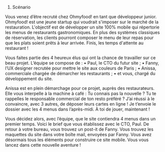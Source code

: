 1. Scénario

Vous venez d’être recruté chez Ohmyfood! en tant que développeur junior.
Ohmyfood! est une jeune startup qui voudrait s'imposer sur le marché de la restauration. L'objectif est de développer un site 100% mobile qui répertorie les menus de restaurants gastronomiques. En plus des systèmes classiques de réservation, les clients pourront composer le menu de leur repas pour que les plats soient prêts à leur arrivée. Finis, les temps d'attente au restaurant !

Vous faites partie des 4 heureux élus qui ont la chance de travailler sur ce beau projet.
L’équipe se compose de :
• Paul, le CTO du futur site ;
• Fanny, l’UX designer recrutée pour mettre le site aux couleurs de Paris ;
• Anissa, commerciale chargée de démarcher les restaurants ;
• et vous, chargé du développement du site.

Anissa est en plein démarchage pour ce projet, auprès des restaurateurs. Elle vous interpelle à la machine à café :
Tu connais pas la nouvelle ? Tu te rappelles le responsable commercial de ton resto préféré ? J’ai réussi à le convaincre, avec 3 autres, de déposer leurs cartes en ligne ! Je t’envoie le dossier avec les 4 menus dans l’après-midi. À toi de jouer, maintenant !

Vous décidez alors, avec l’équipe, que le site contiendra 4 menus dans un premier temps. Voici le brief que vous établissez avec le CTO, Paul.
De retour à votre bureau, vous trouvez un post-it de Fanny.
Vous trouvez les maquettes du site dans votre boîte mail, envoyées par Fanny.
Vous avez désormais tous les éléments pour construire ce site mobile. Vous vous lancez dans cette nouvelle aventure !
